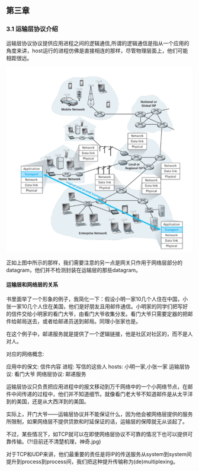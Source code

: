 ## 第三章

### 3.1 运输层协议介绍

运输层协议协议提供应用进程之间的逻辑通信,所谓的逻辑通信是指从一个应用的角度来讲，host运行的进程仿佛是直接相连的那样，尽管物理层面上，他们可能相距很远。


<div align=center>  
 
![](./IMG/3-1-1-transport_perspective.PNG)

</div>

正如上图中所示的那样，我们需要注意的另一点是网关只作用于网络层部分的datagram，他们并不检测封装在运输层的那些datagram。

#### 运输层和网络层的关系

书里面举了一个形象的例子，我简化一下：假设小明一家10几个人住在中国，小张一家10几个人住在美国，他们是好朋友且用邮件通信。小明家的同学们把写好的信件交给小明家的看门大爷，由看门大爷收集分发。看门大爷只需要定器的把邮件给邮局送去，或者给邮递员送到邮局。同理小张家也是。

在这个例子中，邮递服务就是提供了一个逻辑链接，他是社区对社区的，而不是人对人。

对应的网络概念:

应用中的保文:   信件内容
进程:           写信的这些人
hosts:          小明一家,小张一家
运输层协议:     看门大爷
网络层协议:     邮递服务

运输层协议只负责把应用进程中的报文移动到万千网络中的一个小网络节点，在邮件中间传递的过程中，他们并不知道细节。就像看门老大爷不知道邮件是从太平洋到的美国，还是从大西洋到的美国。

实际上，开门大爷——运输层协议并不能保证什么，因为他会被网络层提供的服务所限制，如果网络层不提供贷款和时延保证的话，运输层的保障就无从谈起了。

不过，某些情况下，如TCP就可以在即使网络层协议不可靠的情况下也可以提供可靠传输。(?!目前还不清楚机理，神奇.jpg)

对于TCP和UDP来讲，他们最重要的责任是将IP的传送服务从system到system间提升到process到process间，我们把这种提升传输称为(de)multiplexing。


